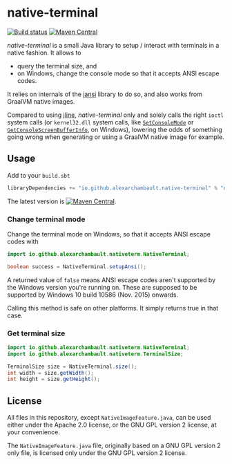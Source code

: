 # native-terminal

[![Build status](https://github.com/alexarchambault/native-terminal/workflows/CI/badge.svg)](https://github.com/alexarchambault/native-terminal/actions?query=workflow%3ACI)
[![Maven Central](https://img.shields.io/maven-central/v/io.github.alexarchambault.native-terminal/native-terminal.svg)](https://maven-badges.herokuapp.com/maven-central/io.github.alexarchambault.native-terminal/native-terminal)

*native-terminal* is a small Java library to setup / interact with terminals in a native fashion. It allows to
- query the terminal size, and
- on Windows, change the console mode so that it accepts ANSI escape codes.

It relies on internals of the [jansi](https://github.com/fusesource/jansi) library to do so, and also works from
GraalVM native images.

Compared to using [jline](https://github.com/jline/jline3), *native-terminal* only and solely calls the right
`ioctl` system calls
(or `kernel32.dll` system calls, like [`SetConsoleMode`](https://docs.microsoft.com/en-us/windows/console/setconsolemode)
or [`GetConsoleScreenBufferInfo`](https://docs.microsoft.com/en-us/windows/console/getconsolescreenbufferinfo), on Windows),
lowering the odds of something going wrong when generating or using a GraalVM native image for example.

## Usage

Add to your `build.sbt`
```scala
libraryDependencies += "io.github.alexarchambault.native-terminal" % "native-terminal" % "0.0.7"
```

The latest version is [![Maven Central](https://img.shields.io/maven-central/v/io.github.alexarchambault.native-terminal/native-terminal.svg)](https://maven-badges.herokuapp.com/maven-central/io.github.alexarchambault.native-terminal/native-terminal).

### Change terminal mode

Change the terminal mode on Windows, so that it accepts ANSI escape codes with
```java
import io.github.alexarchambault.nativeterm.NativeTerminal;

boolean success = NativeTerminal.setupAnsi();
```

A returned value of `false` means ANSI escape codes aren't supported by the Windows version you're running on.
These are supposed to be supported by Windows 10 build 10586 (Nov. 2015) onwards.

Calling this method is safe on other platforms. It simply returns true in that case.

### Get terminal size

```java
import io.github.alexarchambault.nativeterm.NativeTerminal;
import io.github.alexarchambault.nativeterm.TerminalSize;

TerminalSize size = NativeTerminal.size();
int width = size.getWidth();
int height = size.getHeight();
```

## License

All files in this repository, except `NativeImageFeature.java`, can be used either under the
Apache 2.0 license, or the GNU GPL version 2 license, at your convenience.

The `NativeImageFeature.java` file, originally based on a GNU GPL version 2 only file, is licensed only
under the GNU GPL version 2 license.

